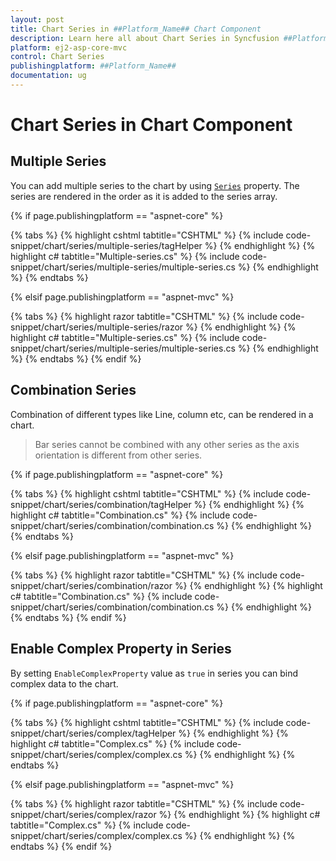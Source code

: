```yaml
---
layout: post
title: Chart Series in ##Platform_Name## Chart Component
description: Learn here all about Chart Series in Syncfusion ##Platform_Name## Chart component of Syncfusion Essential JS 2 and more.
platform: ej2-asp-core-mvc
control: Chart Series
publishingplatform: ##Platform_Name##
documentation: ug
---
```


# Chart Series in Chart Component

## Multiple Series

You can add multiple series to the chart by using [`Series`](https://help.syncfusion.com/cr/aspnetmvc-js2/Syncfusion.EJ2.Charts.ChartSeries.html) property. The series are rendered in the order as it is added to the series array.

{% if page.publishingplatform == "aspnet-core" %}

{% tabs %}
{% highlight cshtml tabtitle="CSHTML" %}
{% include code-snippet/chart/series/multiple-series/tagHelper %}
{% endhighlight %}
{% highlight c# tabtitle="Multiple-series.cs" %}
{% include code-snippet/chart/series/multiple-series/multiple-series.cs %}
{% endhighlight %}
{% endtabs %}

{% elsif page.publishingplatform == "aspnet-mvc" %}

{% tabs %}
{% highlight razor tabtitle="CSHTML" %}
{% include code-snippet/chart/series/multiple-series/razor %}
{% endhighlight %}
{% highlight c# tabtitle="Multiple-series.cs" %}
{% include code-snippet/chart/series/multiple-series/multiple-series.cs %}
{% endhighlight %}
{% endtabs %}
{% endif %}



## Combination Series

Combination of different types like Line, column etc, can be rendered in a chart.

>Bar series cannot be combined with any other series as the axis orientation is different from other series.

{% if page.publishingplatform == "aspnet-core" %}

{% tabs %}
{% highlight cshtml tabtitle="CSHTML" %}
{% include code-snippet/chart/series/combination/tagHelper %}
{% endhighlight %}
{% highlight c# tabtitle="Combination.cs" %}
{% include code-snippet/chart/series/combination/combination.cs %}
{% endhighlight %}
{% endtabs %}

{% elsif page.publishingplatform == "aspnet-mvc" %}

{% tabs %}
{% highlight razor tabtitle="CSHTML" %}
{% include code-snippet/chart/series/combination/razor %}
{% endhighlight %}
{% highlight c# tabtitle="Combination.cs" %}
{% include code-snippet/chart/series/combination/combination.cs %}
{% endhighlight %}
{% endtabs %}
{% endif %}



## Enable Complex Property in Series

By setting `EnableComplexProperty` value as `true` in series you can bind complex data to the chart.

{% if page.publishingplatform == "aspnet-core" %}

{% tabs %}
{% highlight cshtml tabtitle="CSHTML" %}
{% include code-snippet/chart/series/complex/tagHelper %}
{% endhighlight %}
{% highlight c# tabtitle="Complex.cs" %}
{% include code-snippet/chart/series/complex/complex.cs %}
{% endhighlight %}
{% endtabs %}

{% elsif page.publishingplatform == "aspnet-mvc" %}

{% tabs %}
{% highlight razor tabtitle="CSHTML" %}
{% include code-snippet/chart/series/complex/razor %}
{% endhighlight %}
{% highlight c# tabtitle="Complex.cs" %}
{% include code-snippet/chart/series/complex/complex.cs %}
{% endhighlight %}
{% endtabs %}
{% endif %}

